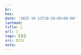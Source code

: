 ```yaml
---
bc:
hex:
date: '2025-10-13T10:28:05+08:00'
lastmod:
title: 􂊼
url: 􂊼
tags: [長]
src: DCCV
note:
---
```


